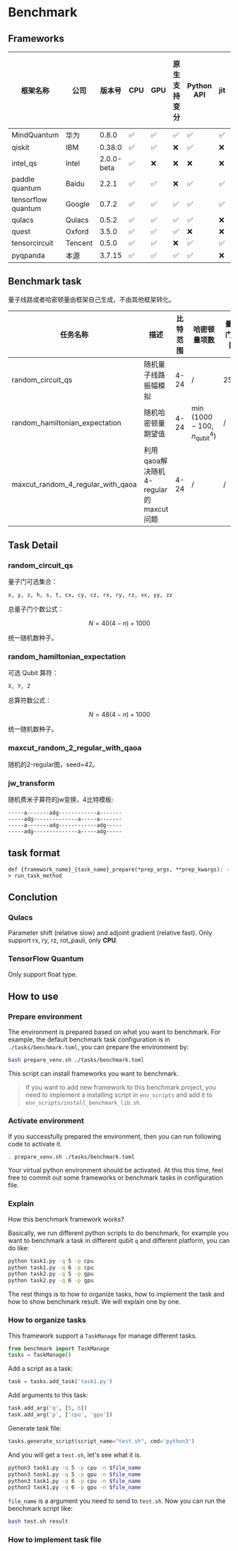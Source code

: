 # Benchmark

## Frameworks

|框架名称|公司|版本号|CPU|GPU|原生支持变分|Python API|jit|原生支持jw变换|Benchmark进度|
|-|-|-|-|-|-|-|-|-|-|
|MindQuantum|华为|0.8.0|✅|✅|✅|✅|✅|✅|✅|
|qiskit|IBM|0.38.0|✅|✅|❌|✅|❌|❌||
|intel_qs|Intel|2.0.0-beta|✅|❌|❌|❌|❌|❌|✅|
|paddle quantum|Baidu|2.2.1|✅|✅|❌|✅|✅|❌|✅|
|tensorflow quantum|Google|0.7.2|✅|✅|✅|✅|✅|❌|✅|
|qulacs|Qulacs|0.5.2|✅|✅|✅|✅|❌|❌|✅|
|quest|Oxford|3.5.0|✅|✅|✅|❌|❌|❌|✅|
|tensorcircuit|Tencent|0.5.0|✅|✅|❌|✅|✅|❌|✅|
|pyqpanda|本源|3.7.15|✅|✅|✅|✅|❌|✅|✅|

## Benchmark task

量子线路或者哈密顿量由框架自己生成，不由其他框架转化。

|任务名称|描述|比特范围|哈密顿量项数|量子门个数|OMP|Layer|
|-|-|-|-|-|-|-|
|random_circuit_qs|随机量子线路振幅模拟|4-24|/|25*n|1-8|/|
|random_hamiltonian_expectation|随机哈密顿量期望值|4-24|$\min(1000-100, n_\text{qubit}^4)$|/|1-8|/|
|maxcut_random_4_regular_with_qaoa|利用qaoa解决随机4-regular的maxcut问题|4-24|/|/|1-8|1|

## Task Detail

### random_circuit_qs

量子门可选集合：

```text
x, y, z, h, s, t, cx, cy, cz, rx, ry, rz, xx, yy, zz
```

总量子门个数公式：

$$N = 40(4-n) + 1000$$

统一随机数种子。

### random_hamiltonian_expectation

可选 Qubit 算符：

```text
X, Y, Z
```

总算符数公式：

$$N = 48(4-n) + 1000$$

统一随机数种子。

### maxcut_random_2_regular_with_qaoa

随机的2-regular图，seed=42。


### jw_transform

随机费米子算符的jw变换，4比特模板:

```text
-----a-------adg------------a-------
-----adg--------------a-----a-------
-----a-------adg------------adg-----
-----adg--------------a-----adg-----
```

## task format

```text
def {framework_name}_{task_name}_prepare(*prep_args, **prep_kwargs): -> run_task_method
```

## Conclution

### Qulacs

Parameter shift (relative slow) and adjoint gradient (relative fast).
Only support rx, ry, rz, rot_pauli, only **CPU**.

### TensorFlow Quantum

Only support float type.

## How to use

### Prepare environment

The environment is prepared based on what you want to benchmark. For example, the default benchmark task configuration is in `./tasks/benchmark.toml`, you can prepare the environment by:

```bash
bash prepare_venv.sh ./tasks/benchmark.toml
```
This script can install frameworks you want to benchmark.

> If you want to add new framework to this benchmark project, you need to implement a installing script in `env_scripts` and add it to `env_scripts/install_benchmark_lib.sh`.

### Activate environment

If you successfully prepared the environment, then you can run following code to activate it.

```bash
. prepare_venv.sh ./tasks/benchmark.toml
```

Your virtual python environment should be activated. At this this time, feel free to commit out some frameworks or benchmark tasks in configuration file.

### Explain

How this benchmark framework works?

Basically, we run different python scripts to do benchmark, for example you want to benchmark a task in different qubit `q` and different platform, you can do like:

```bash
python task1.py -q 5 -p cpu
python task1.py -q 6 -p cpu
python task2.py -q 5 -p gpu
python task2.py -q 6 -p gpu
```

The rest things is to how to organize tasks, how to implement the task and how to show benchmark result. We will explain one by one.

### How to organize tasks

This framework support a `TaskManage` for manage different tasks.

```python
from benchmark import TaskManage
tasks = TaskManage()
```

Add a script as a task:

```python
task = tasks.add_task('task1.py')
```

Add arguments to this task:

```python
task.add_arg('q', [5, 6])
task.add_arg('p', ['cpu', 'gpu'])
```

Generate task file:

```python
tasks.generate_script(script_name="test.sh", cmd='python3')
```

And you will get a `test.sh`, let's see what it is.

```bash
python3 task1.py -q 5 -p cpu -n $file_name
python3 task1.py -q 5 -p gpu -n $file_name
python3 task1.py -q 6 -p cpu -n $file_name
python3 task1.py -q 6 -p gpu -n $file_name
```

`file_name` is a argument you need to send to `test.sh`. Now you can run the benchmark script like:

```bash
bash test.sh result
```

### How to implement task file


